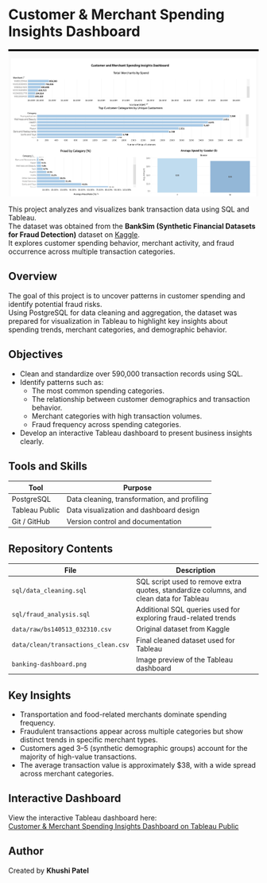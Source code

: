 # Customer & Merchant Spending Insights Dashboard

![Dashboard Preview](https://raw.githubusercontent.com/khshiptl/tableau-customer-spending-dashboard/main/banking-dashboard.png)

This project analyzes and visualizes bank transaction data using SQL and Tableau.  
The dataset was obtained from the **BankSim (Synthetic Financial Datasets for Fraud Detection)** dataset on [Kaggle](https://www.kaggle.com/datasets/ealaxi/banksim1).  
It explores customer spending behavior, merchant activity, and fraud occurrence across multiple transaction categories.



## Overview

The goal of this project is to uncover patterns in customer spending and identify potential fraud risks.  
Using PostgreSQL for data cleaning and aggregation, the dataset was prepared for visualization in Tableau to highlight key insights about spending trends, merchant categories, and demographic behavior.



## Objectives

- Clean and standardize over 590,000 transaction records using SQL.  
- Identify patterns such as:  
  - The most common spending categories.  
  - The relationship between customer demographics and transaction behavior.  
  - Merchant categories with high transaction volumes.  
  - Fraud frequency across spending categories.  
- Develop an interactive Tableau dashboard to present business insights clearly.



## Tools and Skills

| Tool | Purpose |
|------|----------|
| PostgreSQL | Data cleaning, transformation, and profiling |
| Tableau Public | Data visualization and dashboard design |
| Git / GitHub | Version control and documentation |



## Repository Contents

| File | Description |
|------|--------------|
| `sql/data_cleaning.sql` | SQL script used to remove extra quotes, standardize columns, and clean data for Tableau |
| `sql/fraud_analysis.sql` | Additional SQL queries used for exploring fraud-related trends |
| `data/raw/bs140513_032310.csv` | Original dataset from Kaggle |
| `data/clean/transactions_clean.csv` | Final cleaned dataset used for Tableau |
| `banking-dashboard.png` | Image preview of the Tableau dashboard |



## Key Insights

- Transportation and food-related merchants dominate spending frequency.  
- Fraudulent transactions appear across multiple categories but show distinct trends in specific merchant types.  
- Customers aged 3–5 (synthetic demographic groups) account for the majority of high-value transactions.  
- The average transaction value is approximately $38, with a wide spread across merchant categories.



## Interactive Dashboard

View the interactive Tableau dashboard here:  
[Customer & Merchant Spending Insights Dashboard on Tableau Public](https://public.tableau.com/views/CustomerandMerchantSpendingInsightsDashboard/CustomerInsightsDashboard?:language=en-US&:sid=&:redirect=auth&:display_count=n&:origin=viz_share_link)



## Author

Created by **Khushi Patel**  
